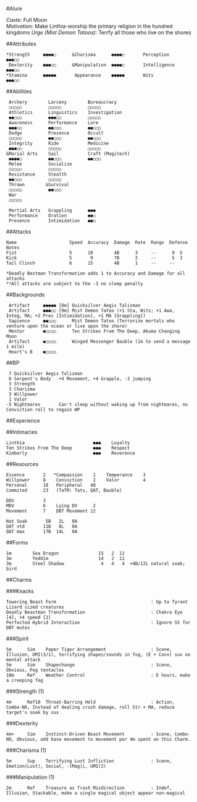 #Alure

*Caste*: Full Moon<br />
*Motivation*: Make Linthia-worship the primary religion in the hundred kingdoms
*Urge (Mist Demon Tatoos)*: Terrfy all those who live on the shores

##Attributes

    *Strength     ●●●●○      &Charisma      ●●●●○       Perception    ●●●○○
     Dexterity    ●●●○○      &Manipulation  ●●●●○       Intelligence  ●●●○○
    *Stamina      ●●●●●       Appearance    ●●●●●       Wits          ●●●○○

##Abilities

     Archery        Larceny        Bureaucracy
     ○○○○○          ○○○○○          ○○○○○
     Athletics      Linguistics    Investigation
     ●●○○○          ●●●○○          ○○○○○
     Awareness      Performance    Lore
     ●●●○○          ●●○○○          ●●○○○
     Dodge          Presence       Occult
     ○○○○○          ●●○○○          ●●○○○
     Integrity      Ride           Medicine
     ●●●○○          ○○○○○          ○○○○○
    &Marial Arts    Sail           Craft (Magitech)
     ●●●●○          ●●○○○          ●●○○○
     Melee          Socialize
     ○○○○○          ○○○○○
     Resistance     Stealth
     ●●○○○          ○○○○○
     Thrown        &Survival
     ○○○○○          ●●○○○
     War
     ○○○○○

     Martial Arts   Grappling      ●●●
     Performance    Oration        ●●○
     Presence       Intimidation   ●●○

##Attacks

    Name                    Speed  Accuracy  Damage  Rate  Range  Defense  Notes
    Fist                    5      10        4B      3     --      9  5
    Kick                    5       9        7B      2     --      5  3
    Tail Clinch             6      15        4B      1     --     --

    *Deadly Bestman Transformation adds 1 to Accuracy and Damage for all attacks
    **All attacks are subject to the -3 no sleep penalty

##Backgrounds

     Artifact     ●●●●● [8m] Quicksilver Aegis Talisman
     Artifact     ●●●○○ [9m] Mist Demon Tatoo (+1 Sta, Wits; +1 Awa, Integ, MA; +2 Pres [Intimidation], +1 MA [Grappling])
     Sapience     ●●○○○      Mist Demon Tatoo (Terrorize mortals who venture upon the ocean or live upon the shore)
     Mentor       ●○○○○      Ten Strikes From The Deep, Akuma Changing Moon
     Artifact     ●○○○○      Winged Messenger Bauble (1m to send a message 1 mile)
     Heart's B    ●○○○○

##BP

     7 Quicksilver Aegis Talisman
     6 Serpent's Body   +4 Movement, +4 Grapple, -3 jumping
     3 Strength
     3 Charisma
     3 Willpower
     1 Valor
    -5 Nightmares       Can't sleep without waking up from nightmares, no Conviction roll to regain WP

##Experience

##Intimacies

    Linthia                          ●●●    Loyalty
    Ten Strikes From The Deep        ●●●    Respect
    Kimberly                         ●●●    Reverence

##Resources

    Essence       2   *Compassion    1    Temperance    3
    Willpower     8    Conviction    2    Valor         4
    Personal      18   Peripheral   40
    Commited      23   (TaTM: Tats, QAT, Bauble)

    DDV           3
    MDV           6    Lying DV      2
    Movement      7    DBT Movement 12

    Nat Soak       5B   2L   0A
    QAT std       11B   8L   0A
    QAT max       17B  14L   0A

##Forms

    1m        Sea Dragon               15   2  12
    3m        Yeddim                   14   2  11
    3m        Steel Shadow              4   4   4  +4B/12L natural soak; bird

##Charms

###Knacks

    Towering Beast Form                                    : Up to Tyrant Lizard sized creatures
    Deadly Beastman Transformation                         : Chakra Eye [4], +4 speed [2]
    Perfected Hybrid Interaction                           : Ignore SS for DBT mutes

###Spirit

    5m      Sim    Paper Tiger Arrangement                 : Scene, Illusion, UMI(3/1), terrifying shapes/sounds in fog, (E + Conv) sux on mental attack
    5m      Sim    Shapechange                             : Scene, Obvious, Fog tentacles
    10m     Ref    Weather Control                         : E hours, make a creeping fog

###Strength (1)

    4m      Ref10  Throat-Barring Hold                     : Action, Combo-NO, Instead of dealing crush damage, roll Str + MA, reduce target's soak by sux

###Dexterity

    4m+     Sim    Instinct-Driven Beast Movement          : Scene, Combo-NO, Obvious, add base movement to movement per 4m spent on this Charm.

###Charisma (1)

    5m      Sup    Terrifying Lust Infliction              : Scene, Emotion(Lust), Social, -(Mag)i, UMI(2)

###Manipulation (1)

    2m      Ref    Treasure as Trash Misdirection          : Indef, Illusion, Stackable, make a single magical object appear non-magical
